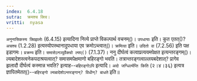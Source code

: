 ```yaml
---
index:  6.4.18
sutra:  क्रमश्च क्त्वि।
vritti:  nyasa
---
```


`अनुनासिकस्य क्विझलोः` (6.4.15) इत्यादिना नित्ये प्राप्ते विकल्पार्थ वचनम्()। `उपधायाः` इति। कुत एतत्()? `अचश्च` (1.2.28) इत्यस्योपस्थानादुपधाया एव क्रमोऽच्त्वात्()। 
`क्रमित्वा` इति। `उदितो वा` (7.2.56) इति पक्ष इडागमः। `प्रक्रम्य` इति। `समासेऽनञ्पूर्वेक्त्वो ल्यप्()` (7.1.37)। ननु दीर्घत्वं कत्वाप्रत्ययमपेक्षत इत्यन्तरङ्गम्()। ल्यबादेशस्त्वनेकपदाश्रयत्वात्? समासमपेक्षमाणो बहिरङ्गो भवति। तत्रान्तरङ्गत्वाल्लयबदेशात्? प्रागेव झलादौ दीर्घत्वं कस्मान्न भवति? इत्याह--`बहिरङ्गोऽपि` इत्यादि। `अदो जग्धिर्ल्यप्ति किति` (२।४।३६) इत्यत्र ज्ञापितमेतत्()--`बहिरङ्गो ल्यबादेशोऽन्तरङ्गान्? विधीन्? बाधते` इति॥
